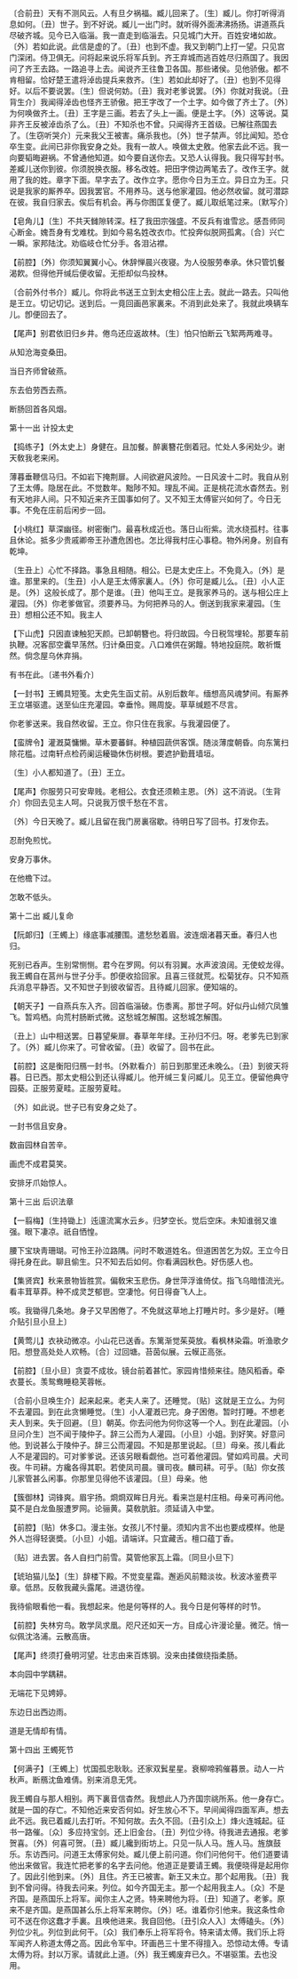 <!-- { "loadSidebar": true } -->
〔合前丑〕天有不测风云。人有旦夕祸福。臧儿回来了。〔生〕臧儿。你打听得消息如何。〔丑〕世子。到不好说。臧儿一出门时。就听得外面沸沸扬扬。讲道燕兵尽破齐城。见今已入临淄。我一直走到临淄去。只见城门大开。百姓安堵如故。〔外〕若如此说。此信是虚的了。〔丑〕也到不虚。我又到朝门上打一望。只见宫门深闭。侍卫俱无。问将起来说乐将军兵到。齐王弃城而逃百姓尽归燕国了。我因问了齐王去路。一路追寻上去。闻说齐王往鲁卫各国。那些诸侯。见他骄傲。都不肯相留。恰好楚王遣将淖齿提兵来救齐。〔生〕若如此却好了。〔丑〕也到不见得好。以后不要说罢。〔生〕但说何妨。〔丑〕我对老爹说罢。〔外〕你就对我说。〔丑背生介〕我闻得淖齿也怪齐王骄傲。把王字改了一个土字。如今做了齐土了。〔外〕为何唤做齐土。〔丑〕王字是三画。若去了头上一画。便是土字。〔外〕这等说。莫非齐王反被淖齿杀了么。〔丑〕不知杀也不曾。只闻得齐王首级。已解往燕国去了。〔生窃听哭介〕元来我父王被害。痛杀我也。〔外〕世子禁声。邻比闻知。恐仓卒生变。此间已非你我安身之处。我有一故人。唤做太史敫。他家去此不远。我一向要韬晦避祸。不曾通他知道。如今要自送你去。又恐人认得我。我只得写封书。差臧儿送你到彼。你须脱换衣服。移名改姓。把田字傍边两笔去了。改作王字。就用了我的姓。章字下面。早字去了。改作立字。愿你今日为王立。异日立为王。只说是我家的厮养卒。因我罢官。不用养马。送与他家灌园。他必然收留。就可潜踪在彼。我自归家去。俟后有机会。再与你图匡复便了。臧儿取纸笔过来。〔默写介〕 

【皂角儿】〔生〕不共天雠隙转深。枉了我田宗强盛。不反兵有谁雪忿。感吾师同心断金。媿吾身有戈难枕。到如今易名姓改衣巾。忙投奔似脱网孤禽。〔合〕兴亡一瞬。家邦陆沈。劝临岐仓忙分手。各泪沾襟。

【前腔】〔外〕你须知翼翼小心。休辞惮晨兴夜寝。为人役服劳奉承。休只管饥餐渴飮。但得他开缄后便收留。无拒却似鸟投林。

〔合前外付书介〕臧儿。你将此书送王立到太史相公庄上去。就此一路去。只叫他是王立。切记切记。送到后。一竟回画邑家裏来。不消到此处来了。我就此唤辆车儿。卽便回去了。 

【尾声】别君依旧归乡井。倦鸟还应返故林。〔生〕怕只怕断云飞絮两两难寻。

从知沧海变桑田。



当日齐师曾破燕。

东去伯劳西去燕。



断肠回首各风烟。 

第十一出
计投太史

【捣练子】〔外太史上〕身健在。且加餐。醉裏簪花倒着冠。忙处人多闲处少。谢天敎我老来闲。

薄暮垂鞭信马归。不如岩下掩荆扉。人间欲避风波险。一日风波十二时。我自从别了王太傅。隐居在此。不觉数年。黜陟不知。理乱不闻。正是桃花流水杳然去。别有天地非人间。只不知近来齐王国事如何了。又不知王太傅宦兴如何了。今日无事。不免在庄前后闲步一回。 

【小桃红】草深幽径。树密衡门。最喜秋成近也。落日山衔紫。流水绕孤村。往事且休论。抵多少贵戚卿帝王孙遭危困也。怎比得我村庄心事稳。物外闲身。别自有乾坤。

〔生丑上〕心忙不择路。事急且相随。相公。已是太史庄上。不免竟入。〔外〕是谁。那里来的。〔生丑〕小人是王太傅家裏人。〔外〕你可是臧儿么。〔丑〕小人正是。〔外〕这般长成了。那个是谁。〔丑〕他叫王立。是我家养马的。送与相公庄上灌园。〔外〕你老爹做官。须要养马。为何把养马的人。倒送到我家来灌园。〔生丑〕想相公还不知。我主人 

【下山虎】只因直谏触犯天颜。已卸朝簪也。将归故园。今日税驾埋轮。那要车前执鞭。况客邸空囊早荡然。归计桑田变。八口难供在粥饘。特地投庭院。敢祈慨然。倘念屋乌休弃捐。

有书在此。〔递书外看介〕 

【一封书】王蠋具短笺。太史先生函丈前。从别后数年。缅想高风魂梦间。有厮养王立堪驱遣。送至仙庄充灌园。幸垂怜。赐周旋。草草缄题不尽言。

你老爹送来。我自然收留。王立。你只住在我家。与我灌园便了。 

【蛮牌令】灌漑莫慵懒。草木要蕃鲜。种植园蔬供客馔。随淡薄度朝昏。向东篱扫除花槛。过南轩点检药阑运耰锄休伤树根。要遮护勤葺墙垣。

〔生〕小人都知道了。〔丑〕王立。 

【尾声】你服劳只可安卑贱。老相公。衣食还须赖主恩。〔外〕这不消说。〔生背介〕你回去见主人呵。只说我万恨千愁在不言。

〔外〕今日天晚了。臧儿且留在我门房裏宿歇。待明日写了回书。打发你去。 

忍耐免煎忧。



安身万事休。

在他檐下过。



怎敢不低头。 

第十二出
臧儿复命

【阮郞归】〔王蠋上〕缘底事减腰围。遣愁愁着眉。波连烟渚暮天垂。春归人也归。

死别已呑声。生别常恻恻。君今在罗网。何以有羽翼。水声波浪阔。无使蛟龙得。我王蠋自在莒州与世子分手。卽便收拾回家。且喜三径就荒。松菊犹存。只不知燕兵消息平静否。又不知世子到彼收留否。且待臧儿回家。便知端的。 

【朝天子】一自燕兵东入齐。回首临淄破。伤黍离。那世子呵。好似丹山倾穴凤雏飞。暂鸡栖。向荒村肠断式微。这愁城怎解围。这愁城怎解围。

〔丑上〕山中相送罢。日暮望柴扉。春草年年绿。王孙归不归。呀。老爹先已到家了。〔外〕臧儿你来了。可曾收留。〔丑〕收留了。回书在此。 

【前腔】这是衡阳归鴈一封书。〔外默看介〕前日到那里还未晚么。〔丑〕到彼天将暮。日已西。那太史相公到还认得臧儿。他开缄三复问臧儿。见王立。便留他典守园葵。正服劳夏畦。正服劳夏畦。

〔外〕如此说。世子已有安身之处了。 

一封书信且安身。



数亩园林自苦辛。

画虎不成君莫笑。



安排牙爪始惊人。 

第十三出
后识法章

【一翦梅】〔生持锄上〕迍邅流寓水云乡。归梦空长。觉后空床。未知谁弱又谁强。眼下凄凉。祇自恓惶。

腰下宝玦靑珊瑚。可怜王孙泣路隅。问时不敢道姓名。但道困苦乞为奴。王立今日得托身在此。聊且偷生。只不知去后如何。你看满园秋色。好伤感人也。 

【集贤宾】秋来景物皆胜赏。偏敎宋玉悲伤。身世萍浮谁倚仗。指飞乌暗惜流光。看丰茸草莽。种不成灵芝郁鬯。空凄怆。何日得奋飞人上。

咳。我锄得几条地。身子又早困倦了。不免就这草地上打睡片时。多少是好。〔睡介贴引旦小旦上〕 

【黄莺儿】衣袂动微凉。小山花已送香。东篱渐觉茱萸放。看枫林染霜。听渔歌夕阳。想登高处处人欢畅。〔合〕过回塘。苔茵似展。云幙正高张。

【前腔】〔旦小旦〕贪耍不成妆。镜台前着甚忙。家园肯惜频来往。随风稻香。牵衣蔓长。羡鸳鸯睡稳芙蓉帐。

〔合前小旦唤生介〕起来起来。老夫人来了。还睡觉。〔贴〕这就是王立么。为何不去灌园。到在此贪懒睡觉。〔生〕小人灌漑已完。身子困倦。暂时打睡。不想老夫人到来。失于回避。〔旦〕朝英。你去问他为何你这等一个人。到在此灌园。〔小旦问介生〕岂不闻于陵仲子。辞三公而为人灌园。〔小旦〕小姐。到好笑。好意问他。到说甚么于陵仲子。辞三公而灌园。不知是那里说起。〔旦〕母亲。孩儿看此人不是灌园的。可对爹爹说。还该另眼看觑他。岂可着他灌园。譬如鸡司晨。犬司夜。牛司耕。方纔各得其职。若使凤司晨。骥司夜。麟司耕。可乎。〔贴〕你女孩儿家管甚么闲事。你那里见得他不该灌园。〔旦〕母亲。他 

【簇御林】词锋爽。眉宇扬。烱烱双眸日月光。看来岂是村庄相。母亲可再问他。莫不是白龙鱼服遭罗网。论骊黄。莫敎肮脏。须延请入中堂。

【前腔】〔贴〕休多口。漫主张。女孩儿不忖量。须知内言不出也要成模样。他是外人岂得轻褒奬。〔小旦〕小姐。请端详。只宜藏舌。檀口蕴丁香。

〔贴〕进去罢。各人自扫门前雪。莫管他家瓦上霜。〔同旦小旦下〕 

【琥珀猫儿坠】〔生〕辞楼下殿。不觉变星霜。邂逅风前黯淡妆。秋波冰鉴费平章。低昂。反敎我藏头露尾。进退彷徨。

我待偷眼看他一看。我想起来。他是何等样的人。我今日是何等样的时节。 

【前腔】失林穷鸟。敢学凤求凰。咫尺还如天一方。目成心许漫论量。微茫。悄一似佩沈洛浦。云散高唐。

【尾声】终须打叠明河望。壮志由来百炼钢。没来由揉做绕指柔肠。

本向园中学耦耕。



无端花下见娉婷。

东边日出西边雨。



道是无情却有情。 

第十四出
王蠋死节

【何满子】〔王蠋上〕忧国孤忠耿耿。还家双鬂星星。衰柳啼鸦催暮景。动人一片秋声。断鴈沈鱼难倩。别来消息无凭。

我王蠋自与那人相别。两下裏音信杳然。我想此人乃齐国宗祧所系。他一身存亡。就是一国的存亡。不知他近来安否何如。好生放心不下。早间闻得四面军声。想去此不远。我已着臧儿去打听。不知何故。去久不回。〔丑引众上〕烽火连城起。征书一路催。〔众〕多应持宝剑。还上旧金台。〔丑〕列位少待。待我进去通报。老爹贺喜。〔外〕何喜可贺。〔丑〕臧儿纔到街坊上。只见一队人马。旌人马。旌旗鼓乐。东访西问。问道王太傅家何处。臧儿便上前问道。你们问他何干。他们道要请他出来做官。我连忙把老爹的名字去问他。他道正是要请王蠋。我便晓得是起用你了。因此引他到来。〔外〕且住。齐王已被害。新王又未立。那个起用我。〔丑〕我到不曾问得。待我去问来。列位。如今齐国无主。那一个起用我主人。〔众〕不是齐国。是燕国乐上将军。闻你主人之贤。特来聘他为将。〔丑〕知道了。老爹。原来不是齐国。是燕国甚么乐上将军来聘你。〔外〕呸。谁着你引他来。我这条性命可不送在你这蠢才手裏。且唤他进来。我自回他。〔丑引众人入〕太傅磕头。〔外〕列位少礼。列位到此何干。〔众〕我们奉乐上将军将令。特来请太傅。我们乐上将军闻齐人称道太傅之高。因此令军中。环画邑三十里不得擅入。恐惊动太傅。专请太傅为将。封以万家。请就此上道。〔外〕我王蠋废弃已久。不堪驱策。去也没用。 

